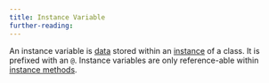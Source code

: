 ```yaml
---
title: Instance Variable
further-reading:
---
```



An instance variable is [data](/data) stored within an [instance](/instance-oo) of a class. It is prefixed with an `@`. Instance variables are only reference-able within [instance methods](/instance-method).
